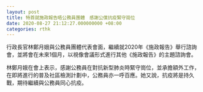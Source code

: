 ```yaml
---
layout: post
title: 特首就施政報告晤公務員團體　感謝公僕抗疫緊守崗位
date: 2020-08-27 21:12:27.000000000 +08:00
categories: rthk
---
```


行政長官林鄭月娥與公務員團體代表會面，繼續就2020年《施政報告》舉行諮詢會，並將會在未來1個月，以視像會議形式進行其他《施政報告》的主題諮詢會。

林鄭月娥在會上表示，感謝公務員在對抗新型肺炎時緊守崗位，並承擔額外工作，在即將進行的普及社區檢測計劃中，公務員亦一呼百應。她又說，抗疫將是持久戰，期待繼續與公務員同心抗疫。
